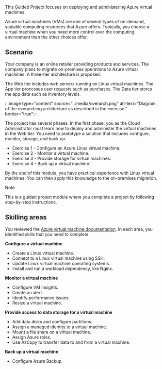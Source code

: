 This Guided Project focuses on deploying and administering Azure virtual machines. 

Azure virtual machines (VMs) are one of several types of on-demand, scalable computing resources that Azure offers. Typically, you choose a virtual machine when you need more control over the computing environment than the other choices offer. 

## Scenario

Your company is an online retailer providing products and services. The company plans to migrate on-premises operations to Azure virtual machines. A three-tier architecture is proposed.

The Web tier includes web servers running on Linux virtual machines. The App tier processes user requests such as purchases. The Data tier stores the app data such as inventory levels. 

:::image type="content" source="../media/overarch.png" alt-text="Diagram of the overarching architecture as described in the exercise." border="true":::

The project has several phases. In the first phase, you as the Cloud Administrator must learn how to deploy and administer the virtual machines in the Web tier. You need to prototype a solution that includes configure, monitor, storage, and back up. 

- Exercise 1 - Configure an Azure Linux virtual machine.
- Exercise 2 - Monitor a virtual machine.
- Exercise 3 - Provide storage for virtual machines.
- Exercise 4 - Back up a virtual machine.

By the end of this module, you have practical experience with Linux virtual machines. You can then apply this knowledge to the on-premises migration. 

> [!NOTE]
> This is a guided project module where you complete a project by following step-by-step instructions. 

## Skilling areas

You reviewed the [Azure virtual machine documentation](/azure/virtual-machines/). In each area, you identified skills that you need to complete.

**Configure a virtual machine** 
+ Create a Linux virtual machine. 
+ Connect to a Linux virtual machine using SSH.
+ Update Linux virtual machine operating systems. 
+ Install and run a workload dependency, like Nginx. 

**Monitor a virtual machine** 
+ Configure VM Insights. 
+ Create an alert.
+ Identify performance issues. 
+ Resize a virtual machine.

**Provide access to data storage for a virtual machine** 
+ Add data disks and configure partitions. 
+ Assign a managed identity to a virtual machine. 
+ Mount a file share on a virtual machine.
+ Assign Azure roles. 
+ Use AzCopy to transfer data to and from a virtual machine.  

**Back up a virtual machine** 
+ Configure Azure Backup. 

